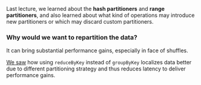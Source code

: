 Last lecture, we learned about the **hash partitioners** and **range partitioners**, and also learned about what kind of operations may introduce new partitioners or which may discard custom partitioners.

### Why would we want to repartition the data?

It can bring substantial performance gains, especially in face of shuffles.

[We saw](https://github.com/rohitvg/scala-spark-4/wiki/Shuffling:-What-it-is-and-why-it's-important#example) how using `reduceByKey` instead of `groupByKey` localizes data better due to different partitioning strategy and thus reduces latency to deliver performance gains.
